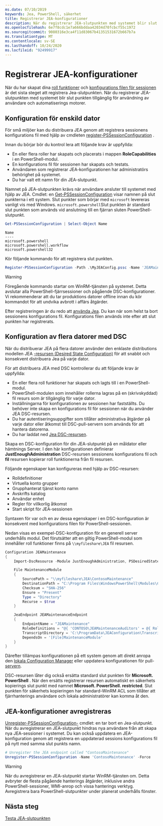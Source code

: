 ```yaml
---
ms.date: 07/10/2019
keywords: Jea, PowerShell, säkerhet
title: Registrerar JEA-konfigurationer
description: När du registrerar JEA-slutpunkten med systemet blir slut punkten tillgänglig för användning av användare och automatiserings motorer.
ms.openlocfilehash: 6e7f8cdc1e7a666bddaa42034d70fcbcf55c1972
ms.sourcegitcommit: 9080316e3ca4f11d83067b41351531672b667b7a
ms.translationtype: MT
ms.contentlocale: sv-SE
ms.lasthandoff: 10/24/2020
ms.locfileid: "92499917"
---
```

# <a name="registering-jea-configurations"></a>Registrerar JEA-konfigurationer

När du har skapat dina [roll funktioner](role-capabilities.md) och [konfigurations filen för sessionen](session-configurations.md) är det sista steget att registrera Jea-slutpunkten. När du registrerar JEA-slutpunkten med systemet blir slut punkten tillgänglig för användning av användare och automatiserings motorer.

## <a name="single-machine-configuration"></a>Konfiguration för enskild dator

För små miljöer kan du distribuera JEA genom att registrera sessionens konfigurations fil med hjälp av cmdleten [register-PSSessionConfiguration](/powershell/module/microsoft.powershell.core/register-pssessionconfiguration) .

Innan du börjar bör du kontrol lera att följande krav är uppfyllda:

- En eller flera roller har skapats och placerats i mappen **RoleCapabilities** i en PowerShell-modul.
- En konfigurations fil för sessionen har skapats och testats.
- Användaren som registrerar JEA-konfigurationen har administratörs behörighet på systemet.
- Du har valt ett namn för din JEA-slutpunkt.

Namnet på JEA-slutpunkten krävs när användare ansluter till systemet med hjälp av JEA. Cmdlet: en [Get-PSSessionConfiguration](/powershell/module/microsoft.powershell.core/get-pssessionconfiguration) visar namnen på slut punkterna i ett system. Slut punkter som börjar med `microsoft` levereras vanligt vis med Windows. `microsoft.powershell`Slut punkten är standard slut punkten som används vid anslutning till en fjärran sluten PowerShell-slutpunkt.

```powershell
Get-PSSessionConfiguration | Select-Object Name
```

```Output
Name
----
microsoft.powershell
microsoft.powershell.workflow
microsoft.powershell32
```

Kör följande kommando för att registrera slut punkten.

```powershell
Register-PSSessionConfiguration -Path .\MyJEAConfig.pssc -Name 'JEAMaintenance' -Force
```

> [!WARNING]
> Föregående kommando startar om WinRM-tjänsten på systemet. Detta avslutar alla PowerShell-fjärrsessioner och pågående DSC-konfigurationer. Vi rekommenderar att du tar produktions datorer offline innan du kör kommandot för att undvika avbrott i affärs åtgärder.

Efter registreringen är du redo att [använda Jea](using-jea.md). Du kan när som helst ta bort sessionens konfigurations fil. Konfigurations filen används inte efter att slut punkten har registrerats.

## <a name="multi-machine-configuration-with-dsc"></a>Konfiguration av flera datorer med DSC

När du distribuerar JEA på flera datorer använder den enklaste distributions modellen JEA [-resursen (Desired State Configuration)](../../../dsc/overview/overview.md) för att snabbt och konsekvent distribuera Jea på varje dator.

För att distribuera JEA med DSC kontrollerar du att följande krav är uppfyllda:

- En eller flera roll funktioner har skapats och lagts till i en PowerShell-modul.
- PowerShell-modulen som innehåller rollerna lagras på en (skrivskyddad) fil resurs som är tillgänglig för varje dator.
- Inställningarna för konfigurationen av sessionen har fastställts. Du behöver inte skapa en konfigurations fil för sessionen när du använder JEA DSC-resursen.
- Du har autentiseringsuppgifter som tillåter administrativa åtgärder på varje dator eller åtkomst till DSC-pull-servern som används för att hantera datorerna.
- Du har laddat ned [Jea DSC-resursen](https://github.com/powershell/JEA/tree/master/DSC%20Resource).

Skapa en DSC-konfiguration för din JEA-slutpunkt på en måldator eller hämtnings Server. I den här konfigurationen definierar **JustEnoughAdministration** DSC-resursen sessionens konfigurations fil och **fil** resursen kopierar roll funktionerna från fil resursen.

Följande egenskaper kan konfigureras med hjälp av DSC-resursen:

- Rolldefinitioner
- Virtuella konto grupper
- Grupphanterat tjänst konto namn
- Avskrifts katalog
- Användar enhet
- Regler för villkorlig åtkomst
- Start skript för JEA-sessionen

Syntaxen för var och en av dessa egenskaper i en DSC-konfiguration är konsekvent med konfigurations filen för PowerShell-sessionen.

Nedan visas en exempel-DSC-konfiguration för en generell server underhålls modul. Det förutsätter att en giltig PowerShell-modul som innehåller roll funktioner finns på `\\myfileshare\JEA` fil resursen.

```powershell
Configuration JEAMaintenance
{
    Import-DscResource -Module JustEnoughAdministration, PSDesiredStateConfiguration

    File MaintenanceModule
    {
        SourcePath = "\\myfileshare\JEA\ContosoMaintenance"
        DestinationPath = "C:\Program Files\WindowsPowerShell\Modules\ContosoMaintenance"
        Checksum = "SHA-256"
        Ensure = "Present"
        Type = "Directory"
        Recurse = $true
    }

    JeaEndpoint JEAMaintenanceEndpoint
    {
        EndpointName = "JEAMaintenance"
        RoleDefinitions = "@{ 'CONTOSO\JEAMaintenanceAuditors' = @{ RoleCapabilities = 'GeneralServerMaintenance-Audit' }; 'CONTOSO\JEAMaintenanceAdmins' = @{ RoleCapabilities = 'GeneralServerMaintenance-Audit', 'GeneralServerMaintenance-Admin' } }"
        TranscriptDirectory = 'C:\ProgramData\JEAConfiguration\Transcripts'
        DependsOn = '[File]MaintenanceModule'
    }
}
```

Därefter tillämpas konfigurationen på ett system genom att direkt anropa den [lokala Configuration Manager](/powershell/scripting/dsc/managing-nodes/metaConfig) eller uppdatera konfigurationen för pull- [servern](/powershell/scripting/dsc/pull-server/pullServer).

DSC-resursen låter dig också ersätta standard slut punkten för **Microsoft. PowerShell** . När den ersätts registrerar resursen automatiskt en säkerhets kopierings slut punkt med namnet **Microsoft. PowerShell. restricted**. Slut punkten för säkerhets kopieringen har standard-WinRM ACL som tillåter att fjärrhanterings användare och lokala administratörer kan komma åt den.

## <a name="unregistering-jea-configurations"></a>JEA-konfigurationer avregistreras

[Unregister-PSSessionConfiguration-](/powershell/module/microsoft.powershell.core/Unregister-PSSessionConfiguration) cmdlet: en tar bort en Jea-slutpunkt. När du avregistrerar en JEA-slutpunkt hindras nya användare från att skapa nya JEA-sessioner i systemet. Du kan också uppdatera en JEA-konfiguration genom att registrera en uppdaterad sessions konfigurations fil på nytt med samma slut punkts namn.

```powershell
# Unregister the JEA endpoint called "ContosoMaintenance"
Unregister-PSSessionConfiguration -Name 'ContosoMaintenance' -Force
```

> [!WARNING]
> När du avregistrerar en JEA-slutpunkt startar WinRM-tjänsten om. Detta avbryter de flesta pågående hanterings åtgärder, inklusive andra PowerShell-sessioner, WMI-anrop och vissa hanterings verktyg. Avregistrera bara PowerShell-slutpunkter under planerat underhålls fönster.

## <a name="next-steps"></a>Nästa steg

[Testa JEA-slutpunkten](using-jea.md)
